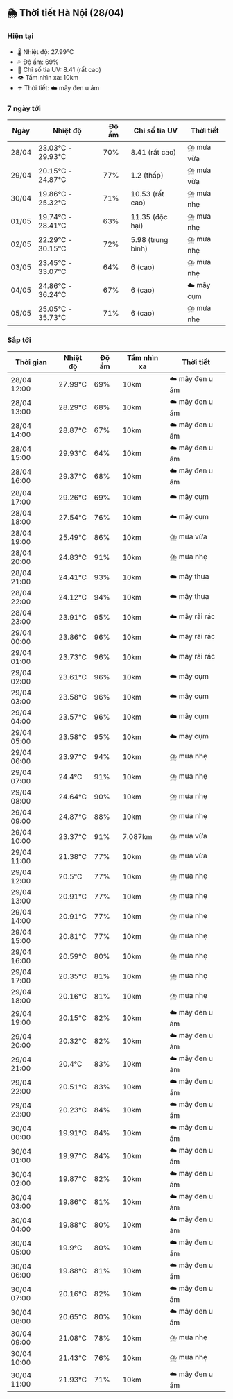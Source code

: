 ## 🌦️ Thời tiết Hà Nội (28/04)

### Hiện tại

- 🌡️ Nhiệt độ: 27.99℃
- 💦 Độ ẩm: 69%
- 🌟 Chỉ số tia UV: 8.41 (rất cao)
- 👁️ Tầm nhìn xa: 10km
- ☂️ Thời tiết: ☁️ mây đen u ám

### 7 ngày tới

| Ngày | Nhiệt độ | Độ ẩm | Chỉ số tia UV | Thời tiết |
| --- | --- | --- | --- | --- |
| 28/04 | 23.03℃ - 29.93℃ | 70% | 8.41 (rất cao) | ⛈️ mưa vừa |
| 29/04 | 20.15℃ - 24.87℃ | 77% | 1.2 (thấp) | ⛈️ mưa vừa |
| 30/04 | 19.86℃ - 25.32℃ | 71% | 10.53 (rất cao) | ⛈️ mưa nhẹ |
| 01/05 | 19.74℃ - 28.41℃ | 63% | 11.35 (độc hại) | ⛈️ mưa nhẹ |
| 02/05 | 22.29℃ - 30.15℃ | 72% | 5.98 (trung bình) | ⛈️ mưa nhẹ |
| 03/05 | 23.45℃ - 33.07℃ | 64% | 6 (cao) | ⛈️ mưa nhẹ |
| 04/05 | 24.86℃ - 36.24℃ | 67% | 6 (cao) | ☁️ mây cụm |
| 05/05 | 25.05℃ - 35.73℃ | 71% | 6 (cao) | ⛈️ mưa nhẹ |

### Sắp tới

| Thời gian | Nhiệt độ | Độ ẩm | Tầm nhìn xa | Thời tiết |
| --- | --- | --- | --- | --- |
| 28/04 12:00 | 27.99℃ | 69% | 10km | ☁️ mây đen u ám |
| 28/04 13:00 | 28.29℃ | 68% | 10km | ☁️ mây đen u ám |
| 28/04 14:00 | 28.87℃ | 67% | 10km | ☁️ mây đen u ám |
| 28/04 15:00 | 29.93℃ | 64% | 10km | ☁️ mây đen u ám |
| 28/04 16:00 | 29.37℃ | 68% | 10km | ☁️ mây đen u ám |
| 28/04 17:00 | 29.26℃ | 69% | 10km | ☁️ mây cụm |
| 28/04 18:00 | 27.54℃ | 76% | 10km | ☁️ mây cụm |
| 28/04 19:00 | 25.49℃ | 86% | 10km | ⛈️ mưa vừa |
| 28/04 20:00 | 24.83℃ | 91% | 10km | ⛈️ mưa nhẹ |
| 28/04 21:00 | 24.41℃ | 93% | 10km | ☁️ mây thưa |
| 28/04 22:00 | 24.12℃ | 94% | 10km | ☁️ mây thưa |
| 28/04 23:00 | 23.91℃ | 95% | 10km | ☁️ mây rải rác |
| 29/04 00:00 | 23.86℃ | 96% | 10km | ☁️ mây rải rác |
| 29/04 01:00 | 23.73℃ | 96% | 10km | ☁️ mây rải rác |
| 29/04 02:00 | 23.61℃ | 96% | 10km | ☁️ mây cụm |
| 29/04 03:00 | 23.58℃ | 96% | 10km | ☁️ mây cụm |
| 29/04 04:00 | 23.57℃ | 96% | 10km | ☁️ mây cụm |
| 29/04 05:00 | 23.58℃ | 95% | 10km | ☁️ mây cụm |
| 29/04 06:00 | 23.97℃ | 94% | 10km | ⛈️ mưa nhẹ |
| 29/04 07:00 | 24.4℃ | 91% | 10km | ⛈️ mưa nhẹ |
| 29/04 08:00 | 24.64℃ | 90% | 10km | ⛈️ mưa nhẹ |
| 29/04 09:00 | 24.87℃ | 88% | 10km | ⛈️ mưa nhẹ |
| 29/04 10:00 | 23.37℃ | 91% | 7.087km | ⛈️ mưa vừa |
| 29/04 11:00 | 21.38℃ | 77% | 10km | ⛈️ mưa vừa |
| 29/04 12:00 | 20.5℃ | 77% | 10km | ⛈️ mưa nhẹ |
| 29/04 13:00 | 20.91℃ | 77% | 10km | ⛈️ mưa nhẹ |
| 29/04 14:00 | 20.91℃ | 77% | 10km | ⛈️ mưa nhẹ |
| 29/04 15:00 | 20.81℃ | 77% | 10km | ⛈️ mưa nhẹ |
| 29/04 16:00 | 20.59℃ | 80% | 10km | ⛈️ mưa nhẹ |
| 29/04 17:00 | 20.35℃ | 81% | 10km | ⛈️ mưa nhẹ |
| 29/04 18:00 | 20.16℃ | 81% | 10km | ⛈️ mưa nhẹ |
| 29/04 19:00 | 20.15℃ | 82% | 10km | ☁️ mây đen u ám |
| 29/04 20:00 | 20.32℃ | 82% | 10km | ☁️ mây đen u ám |
| 29/04 21:00 | 20.4℃ | 83% | 10km | ☁️ mây đen u ám |
| 29/04 22:00 | 20.51℃ | 83% | 10km | ☁️ mây đen u ám |
| 29/04 23:00 | 20.23℃ | 84% | 10km | ☁️ mây đen u ám |
| 30/04 00:00 | 19.91℃ | 84% | 10km | ☁️ mây đen u ám |
| 30/04 01:00 | 19.97℃ | 84% | 10km | ☁️ mây đen u ám |
| 30/04 02:00 | 19.87℃ | 82% | 10km | ☁️ mây đen u ám |
| 30/04 03:00 | 19.86℃ | 81% | 10km | ☁️ mây đen u ám |
| 30/04 04:00 | 19.88℃ | 80% | 10km | ☁️ mây đen u ám |
| 30/04 05:00 | 19.9℃ | 80% | 10km | ☁️ mây đen u ám |
| 30/04 06:00 | 19.88℃ | 81% | 10km | ☁️ mây đen u ám |
| 30/04 07:00 | 20.16℃ | 82% | 10km | ☁️ mây đen u ám |
| 30/04 08:00 | 20.65℃ | 80% | 10km | ☁️ mây đen u ám |
| 30/04 09:00 | 21.08℃ | 78% | 10km | ⛈️ mưa nhẹ |
| 30/04 10:00 | 21.43℃ | 76% | 10km | ⛈️ mưa nhẹ |
| 30/04 11:00 | 21.93℃ | 71% | 10km | ☁️ mây đen u ám |
